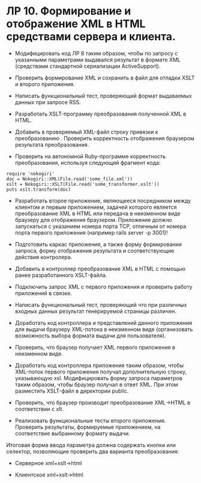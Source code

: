 # ЛР 10. Формирование и отображение XML в HTML средствами сервера и клиента.

* Модифицировать код ЛР 8 таким образом, чтобы по запросу с указанными параметрами выдавался результат в формате XML (средствами стандартной сериализации ActiveSupport).

* Проверить формирование XML и сохранить в файл для отладки XSLT и второго приложения.

* Написать функциональный тест, проверяющий формат выдаваемых данных при запросе RSS.

* Разработать XSLT-программу преобразования полученной XML в HTML.

* Добавить в проверяемый XML-файл строку привязки к преобразованию <?xml-stylesheet type="text/xsl" href="some_transformer.xslt"?>. Проверить корректность отображения браузером результата преобразования.

* Проверить на автономной Ruby-программе корректность преобразования, используя следующий фрагмент кода:
```
require 'nokogiri'
doc = Nokogiri::XML(File.read('some_file.xml'))
xslt = Nokogiri::XSLT(File.read('some_transformer.xslt'))
puts xslt.transform(doc)
```

* Разработать второе приложение, являющееся посредником между клиентом и первым приложением, задачей которого является преобразование XML в HTML или передача в неизменном виде браузеру для отображения браузером. Приложение должно запускаться с указанием номера порта TCP, отличным от номера порта первого приложения (например rails server -p 3001)!

* Подготовить каркас приложения, а также форму формирования запроса, форму отображения результата и соответствующие действия контролера.

* Добавить в контроллер преобразование XML в HTML с помощью ранее разработанного XSLT-файла.

* Подключить запрос XML с первого приложения и проверить работу приложений в связке.

* Написать функциональный тест, проверяющий что при различных входных данных результат генерируемой страницы различен.

* Доработать код контроллера и представлений данного приложения для выдачи браузеру XML-потока в неизменном виде (организовать возможность выбора формата выдачи для пользователя).

* Проверить, что браузер получает XML первого приложения в неизменном виде.

* Доработать код контроллера приложения таким образом, чтобы XML-поток первого приложения получал дополнительную строку, указывающую xsl. Модифицировать форму запроса параметров таким образом, чтобы браузер получал в ответ XML. При этом разместить XSLT-файл в директории public.

* Проверить, что браузер производит преобразование XML->HTML в соответствии с xlt.

* Реализовать функциональные тесты второго приложения. Проверить результаты, формируемые приложением, на соответствие выбранному формату выдачи.

Итоговая форма ввода параметра должна содержать кнопки или селектор, позволяющие проверить два варианта преобразования:

- Серверное xml+xslt->html

- Клиентское xml+xslt->html

